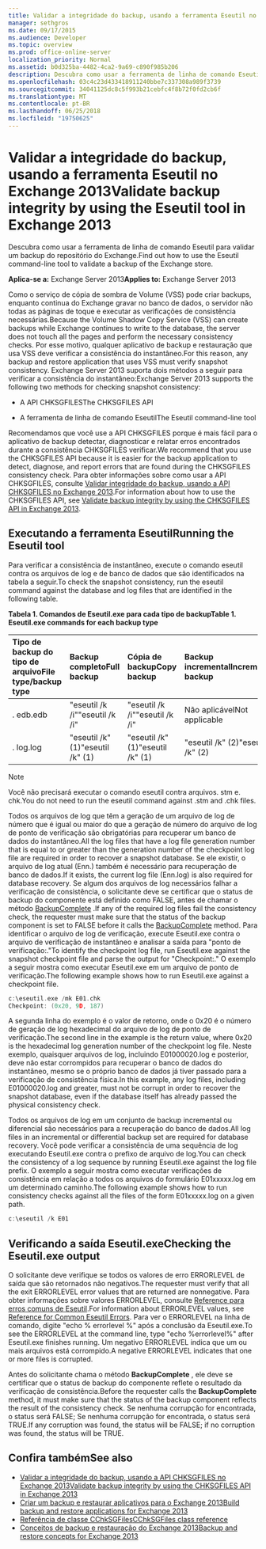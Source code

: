 ```yaml
---
title: Validar a integridade do backup, usando a ferramenta Eseutil no Exchange 2013
manager: sethgros
ms.date: 09/17/2015
ms.audience: Developer
ms.topic: overview
ms.prod: office-online-server
localization_priority: Normal
ms.assetid: b0d325ba-4482-4ca2-9a69-c890f985b206
description: Descubra como usar a ferramenta de linha de comando Eseutil para validar um backup do repositório do Exchange.
ms.openlocfilehash: 03c4c23d433418911240bbe7c337308a989f3739
ms.sourcegitcommit: 34041125dc8c5f993b21cebfc4f8b72f0fd2cb6f
ms.translationtype: MT
ms.contentlocale: pt-BR
ms.lasthandoff: 06/25/2018
ms.locfileid: "19750625"
---
```

#  <a name="validate-backup-integrity-by-using-the-eseutil-tool-in-exchange-2013"></a><span data-ttu-id="889e3-103">Validar a integridade do backup, usando a ferramenta Eseutil no Exchange 2013</span><span class="sxs-lookup"><span data-stu-id="889e3-103">Validate backup integrity by using the Eseutil tool in Exchange 2013</span></span>

<span data-ttu-id="889e3-104">Descubra como usar a ferramenta de linha de comando Eseutil para validar um backup do repositório do Exchange.</span><span class="sxs-lookup"><span data-stu-id="889e3-104">Find out how to use the Eseutil command-line tool to validate a backup of the Exchange store.</span></span> 
  
<span data-ttu-id="889e3-105">**Aplica-se a:** Exchange Server 2013</span><span class="sxs-lookup"><span data-stu-id="889e3-105">**Applies to:** Exchange Server 2013</span></span> 
  
<span data-ttu-id="889e3-106">Como o serviço de cópia de sombra de Volume (VSS) pode criar backups, enquanto continua do Exchange gravar no banco de dados, o servidor não todas as páginas de toque e executar as verificações de consistência necessárias.</span><span class="sxs-lookup"><span data-stu-id="889e3-106">Because the Volume Shadow Copy Service (VSS) can create backups while Exchange continues to write to the database, the server does not touch all the pages and perform the necessary consistency checks.</span></span> <span data-ttu-id="889e3-107">Por esse motivo, qualquer aplicativo de backup e restauração que usa VSS deve verificar a consistência do instantâneo.</span><span class="sxs-lookup"><span data-stu-id="889e3-107">For this reason, any backup and restore application that uses VSS must verify snapshot consistency.</span></span> <span data-ttu-id="889e3-108">Exchange Server 2013 suporta dois métodos a seguir para verificar a consistência do instantâneo:</span><span class="sxs-lookup"><span data-stu-id="889e3-108">Exchange Server 2013 supports the following two methods for checking snapshot consistency:</span></span> 
  
- <span data-ttu-id="889e3-109">A API CHKSGFILES</span><span class="sxs-lookup"><span data-stu-id="889e3-109">The CHKSGFILES API</span></span>
    
- <span data-ttu-id="889e3-110">A ferramenta de linha de comando Eseutil</span><span class="sxs-lookup"><span data-stu-id="889e3-110">The Eseutil command-line tool</span></span>
    
<span data-ttu-id="889e3-111">Recomendamos que você use a API CHKSGFILES porque é mais fácil para o aplicativo de backup detectar, diagnosticar e relatar erros encontrados durante a consistência CHKSGFILES verificar.</span><span class="sxs-lookup"><span data-stu-id="889e3-111">We recommend that you use the CHKSGFILES API because it is easier for the backup application to detect, diagnose, and report errors that are found during the CHKSGFILES consistency check.</span></span> <span data-ttu-id="889e3-112">Para obter informações sobre como usar a API CHKSGFILES, consulte [Validar integridade do backup, usando a API CHKSGFILES no Exchange 2013](how-to-validate-backup-integrity-by-using-the-chksgfiles-api-in-exchange.md).</span><span class="sxs-lookup"><span data-stu-id="889e3-112">For information about how to use the CHKSGFILES API, see [Validate backup integrity by using the CHKSGFILES API in Exchange 2013](how-to-validate-backup-integrity-by-using-the-chksgfiles-api-in-exchange.md).</span></span>
  
## <a name="running-the-eseutil-tool"></a><span data-ttu-id="889e3-113">Executando a ferramenta Eseutil</span><span class="sxs-lookup"><span data-stu-id="889e3-113">Running the Eseutil tool</span></span>

<span data-ttu-id="889e3-114">Para verificar a consistência de instantâneo, execute o comando eseutil contra os arquivos de log e de banco de dados que são identificados na tabela a seguir.</span><span class="sxs-lookup"><span data-stu-id="889e3-114">To check the snapshot consistency, run the eseutil command against the database and log files that are identified in the following table.</span></span> 
  
<span data-ttu-id="889e3-115">**Tabela 1. Comandos de Eseutil.exe para cada tipo de backup**</span><span class="sxs-lookup"><span data-stu-id="889e3-115">**Table 1. Eseutil.exe commands for each backup type**</span></span>

|<span data-ttu-id="889e3-116">**Tipo de backup do tipo de arquivo**</span><span class="sxs-lookup"><span data-stu-id="889e3-116">**File type/backup type**</span></span>|<span data-ttu-id="889e3-117">**Backup completo**</span><span class="sxs-lookup"><span data-stu-id="889e3-117">**Full backup**</span></span>|<span data-ttu-id="889e3-118">**Cópia de backup**</span><span class="sxs-lookup"><span data-stu-id="889e3-118">**Copy backup**</span></span>|<span data-ttu-id="889e3-119">**Backup incremental**</span><span class="sxs-lookup"><span data-stu-id="889e3-119">**Incremental backup**</span></span>|<span data-ttu-id="889e3-120">**Backup diferencial**</span><span class="sxs-lookup"><span data-stu-id="889e3-120">**Differential backup**</span></span>|
|:-----|:-----|:-----|:-----|:-----|
|<span data-ttu-id="889e3-121">. edb</span><span class="sxs-lookup"><span data-stu-id="889e3-121">.edb</span></span>  <br/> |<span data-ttu-id="889e3-122">"eseutil /k /i"</span><span class="sxs-lookup"><span data-stu-id="889e3-122">"eseutil /k /i"</span></span>  <br/> |<span data-ttu-id="889e3-123">"eseutil /k /i"</span><span class="sxs-lookup"><span data-stu-id="889e3-123">"eseutil /k /i"</span></span>  <br/> |<span data-ttu-id="889e3-124">Não aplicável</span><span class="sxs-lookup"><span data-stu-id="889e3-124">Not applicable</span></span>  <br/> |<span data-ttu-id="889e3-125">Não aplicável</span><span class="sxs-lookup"><span data-stu-id="889e3-125">Not applicable</span></span>  <br/> |
|<span data-ttu-id="889e3-126">. log</span><span class="sxs-lookup"><span data-stu-id="889e3-126">.log</span></span>  <br/> |<span data-ttu-id="889e3-127">"eseutil /k" (1)</span><span class="sxs-lookup"><span data-stu-id="889e3-127">"eseutil /k" (1)</span></span>  <br/> |<span data-ttu-id="889e3-128">"eseutil /k" (1)</span><span class="sxs-lookup"><span data-stu-id="889e3-128">"eseutil /k" (1)</span></span>  <br/> |<span data-ttu-id="889e3-129">"eseutil /k" (2)</span><span class="sxs-lookup"><span data-stu-id="889e3-129">"eseutil /k" (2)</span></span>  <br/> |<span data-ttu-id="889e3-130">"eseutil /k" (2)</span><span class="sxs-lookup"><span data-stu-id="889e3-130">"eseutil /k" (2)</span></span>  <br/> |
   
> [!NOTE]
> <span data-ttu-id="889e3-131">Você não precisará executar o comando eseutil contra arquivos. stm e. chk.</span><span class="sxs-lookup"><span data-stu-id="889e3-131">You do not need to run the eseutil command against .stm and .chk files.</span></span> 
  
<span data-ttu-id="889e3-132">Todos os arquivos de log que têm a geração de um arquivo de log de número que é igual ou maior do que a geração de número do arquivo de log de ponto de verificação são obrigatórias para recuperar um banco de dados do instantâneo.</span><span class="sxs-lookup"><span data-stu-id="889e3-132">All the log files that have a log file generation number that is equal to or greater than the generation number of the checkpoint log file are required in order to recover a snapshot database.</span></span> <span data-ttu-id="889e3-133">Se ele existir, o arquivo de log atual (Enn.) também é necessário para recuperação de banco de dados.</span><span class="sxs-lookup"><span data-stu-id="889e3-133">If it exists, the current log file (Enn.log) is also required for database recovery.</span></span> <span data-ttu-id="889e3-134">Se algum dos arquivos de log necessários falhar a verificação de consistência, o solicitante deve se certificar que o status de backup do componente está definido como FALSE, antes de chamar o método [BackupComplete](http://msdn.microsoft.com/pt-br/library/windows/desktop/aa382651%28v=vs.85%29.aspx) .</span><span class="sxs-lookup"><span data-stu-id="889e3-134">If any of the required log files fail the consistency check, the requester must make sure that the status of the backup component is set to FALSE before it calls the [BackupComplete](http://msdn.microsoft.com/pt-br/library/windows/desktop/aa382651%28v=vs.85%29.aspx) method.</span></span> <span data-ttu-id="889e3-135">Para identificar o arquivo de log de verificação, execute Eseutil.exe contra o arquivo de verificação de instantâneo e analisar a saída para "ponto de verificação:."</span><span class="sxs-lookup"><span data-stu-id="889e3-135">To identify the checkpoint log file, run Eseutil.exe against the snapshot checkpoint file and parse the output for "Checkpoint:."</span></span> <span data-ttu-id="889e3-136">O exemplo a seguir mostra como executar Eseutil.exe em um arquivo de ponto de verificação.</span><span class="sxs-lookup"><span data-stu-id="889e3-136">The following example shows how to run Eseutil.exe against a checkpoint file.</span></span> 
  
```cpp
c:\eseutil.exe /mk E01.chk
Checkpoint: (0x20, 9D, 187)
```

<span data-ttu-id="889e3-137">A segunda linha do exemplo é o valor de retorno, onde o 0x20 é o número de geração de log hexadecimal do arquivo de log de ponto de verificação.</span><span class="sxs-lookup"><span data-stu-id="889e3-137">The second line in the example is the return value, where 0x20 is the hexadecimal log generation number of the checkpoint log file.</span></span> <span data-ttu-id="889e3-138">Neste exemplo, quaisquer arquivos de log, incluindo E01000020.log e posterior, deve não estar corrompidos para recuperar o banco de dados do instantâneo, mesmo se o próprio banco de dados já tiver passado para a verificação de consistência física.</span><span class="sxs-lookup"><span data-stu-id="889e3-138">In this example, any log files, including E01000020.log and greater, must not be corrupt in order to recover the snapshot database, even if the database itself has already passed the physical consistency check.</span></span>
  
<span data-ttu-id="889e3-139">Todos os arquivos de log em um conjunto de backup incremental ou diferencial são necessários para a recuperação do banco de dados.</span><span class="sxs-lookup"><span data-stu-id="889e3-139">All log files in an incremental or differential backup set are required for database recovery.</span></span> <span data-ttu-id="889e3-140">Você pode verificar a consistência de uma sequência de log executando Eseutil.exe contra o prefixo de arquivo de log.</span><span class="sxs-lookup"><span data-stu-id="889e3-140">You can check the consistency of a log sequence by running Eseutil.exe against the log file prefix.</span></span> <span data-ttu-id="889e3-141">O exemplo a seguir mostra como executar verificações de consistência em relação a todos os arquivos do formulário E01xxxxx.log em um determinado caminho.</span><span class="sxs-lookup"><span data-stu-id="889e3-141">The following example shows how to run consistency checks against all the files of the form E01xxxxx.log on a given path.</span></span>
  
```cpp
c:\eseutil /k E01
```

## <a name="checking-the-eseutilexe-output"></a><span data-ttu-id="889e3-142">Verificando a saída Eseutil.exe</span><span class="sxs-lookup"><span data-stu-id="889e3-142">Checking the Eseutil.exe output</span></span>

<span data-ttu-id="889e3-143">O solicitante deve verifique se todos os valores de erro ERRORLEVEL de saída que são retornados não negativos.</span><span class="sxs-lookup"><span data-stu-id="889e3-143">The requester must verify that all the exit ERRORLEVEL error values that are returned are nonnegative.</span></span> <span data-ttu-id="889e3-144">Para obter informações sobre valores ERRORLEVEL, consulte [Reference para erros comuns de Eseutil](http://technet.microsoft.com/pt-br/library/aa996759%28v=exchg.80%29.aspx).</span><span class="sxs-lookup"><span data-stu-id="889e3-144">For information about ERRORLEVEL values, see [Reference for Common Eseutil Errors](http://technet.microsoft.com/pt-br/library/aa996759%28v=exchg.80%29.aspx).</span></span> <span data-ttu-id="889e3-145">Para ver o ERRORLEVEL na linha de comando, digite "echo % errorlevel %" após a conclusão da Eseutil.exe.</span><span class="sxs-lookup"><span data-stu-id="889e3-145">To see the ERRORLEVEL at the command line, type "echo %errorlevel%" after Eseutil.exe finishes running.</span></span> <span data-ttu-id="889e3-146">Um negativo ERRORLEVEL indica que um ou mais arquivos está corrompido.</span><span class="sxs-lookup"><span data-stu-id="889e3-146">A negative ERRORLEVEL indicates that one or more files is corrupted.</span></span>
  
<span data-ttu-id="889e3-147">Antes do solicitante chama o método **BackupComplete** , ele deve se certificar que o status de backup do componente reflete o resultado da verificação de consistência.</span><span class="sxs-lookup"><span data-stu-id="889e3-147">Before the requester calls the **BackupComplete** method, it must make sure that the status of the backup component reflects the result of the consistency check.</span></span> <span data-ttu-id="889e3-148">Se nenhuma corrupção for encontrada, o status será FALSE; Se nenhuma corrupção for encontrada, o status será TRUE.</span><span class="sxs-lookup"><span data-stu-id="889e3-148">If any corruption was found, the status will be FALSE; if no corruption was found, the status will be TRUE.</span></span> 
  
## <a name="see-also"></a><span data-ttu-id="889e3-149">Confira também</span><span class="sxs-lookup"><span data-stu-id="889e3-149">See also</span></span>

- [<span data-ttu-id="889e3-150">Validar a integridade do backup, usando a API CHKSGFILES no Exchange 2013</span><span class="sxs-lookup"><span data-stu-id="889e3-150">Validate backup integrity by using the CHKSGFILES API in Exchange 2013</span></span>](how-to-validate-backup-integrity-by-using-the-chksgfiles-api-in-exchange.md)
- [<span data-ttu-id="889e3-151">Criar um backup e restaurar aplicativos para o Exchange 2013</span><span class="sxs-lookup"><span data-stu-id="889e3-151">Build backup and restore applications for Exchange 2013</span></span>](build-backup-and-restore-applications-for-exchange-2013.md)
- [<span data-ttu-id="889e3-152">Referência de classe CChkSGFiles</span><span class="sxs-lookup"><span data-stu-id="889e3-152">CChkSGFiles class reference</span></span>](cchksgfiles-class-reference.md)
- [<span data-ttu-id="889e3-153">Conceitos de backup e restauração do Exchange 2013</span><span class="sxs-lookup"><span data-stu-id="889e3-153">Backup and restore concepts for Exchange 2013</span></span>](backup-and-restore-concepts-for-exchange-2013.md)
    

